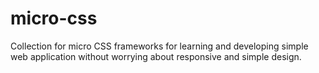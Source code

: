 # micro-css
Collection for micro CSS frameworks for learning and developing simple web application without worrying about responsive and simple design.
